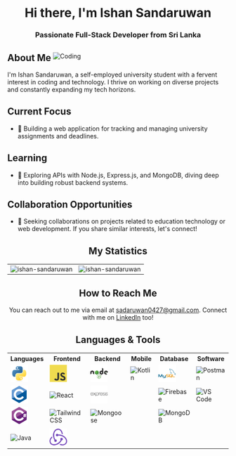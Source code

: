 <h1 align="center">Hi there, I'm Ishan Sandaruwan</h1>
<h3 align="center">Passionate Full-Stack Developer from Sri Lanka</h3>
<div>
  <img align="right" alt="Coding" width="400" src="https://cdn.filestackcontent.com/efbSR18hT5uRKuo0zoMA"/>
  <h2>About Me</h2>
  <p>I'm Ishan Sandaruwan, a self-employed university student with a fervent interest in coding and technology. I thrive on working on diverse projects and constantly expanding my tech horizons.</p>
  <h2>Current Focus</h2>
  <ul>
    <li>🔭 Building a web application for tracking and managing university assignments and deadlines.</li>
  </ul>
  <h2>Learning</h2>
  <ul>
    <li>🌱 Exploring APIs with Node.js, Express.js, and MongoDB, diving deep into building robust backend systems.</li>
  </ul>
  <h2>Collaboration Opportunities</h2>
  <ul>
    <li>👯 Seeking collaborations on projects related to education technology or web development. If you share similar interests, let's connect!</li>
  </ul>
</div>
<div align="center">
  <h2>My Statistics</h2>
  <table>
    <tr>
      <td>
        <img src="https://github-readme-stats.vercel.app/api?username=ishan-sandaruwan&show_icons=true&locale=en" alt="ishan-sandaruwan" />
      </td>
      <td>
        <img src="https://github-readme-streak-stats.herokuapp.com/?user=ishan-sandaruwan&" alt="ishan-sandaruwan" />
      </td>
    </tr>
  </table>
</div>
<div align="center">
  <h2>How to Reach Me</h2>
  <p>You can reach out to me via email at <a href="mailto:sadaruwan0427@gmail.com">sadaruwan0427@gmail.com</a>. Connect with me on <a href="https://www.linkedin.com/in/ishan-sandaruwan-06632223a/">LinkedIn</a> too!</p>
</div>
<div align="center">
<h2>Languages & Tools</h2>
<table>
  <tr>
    <th>Languages</th>
    <th>Frontend</th>
    <th>Backend</th>
    <th>Mobile</th>
    <th>Database</th>
    <th>Software</th>
  </tr>
  <tr>
    <td>
      <img src="https://raw.githubusercontent.com/devicons/devicon/master/icons/python/python-original.svg" alt="Python" width="40" height="40"/>
    </td>
    <td>
      <img src="https://raw.githubusercontent.com/devicons/devicon/master/icons/javascript/javascript-original.svg" alt="JavaScript" width="40" height="40"/>
    </td>
    <td>
      <img src="https://raw.githubusercontent.com/devicons/devicon/master/icons/nodejs/nodejs-original-wordmark.svg" alt="Node.js" width="40" height="40"/>
    </td>
    <td>
      <img src="https://www.vectorlogo.zone/logos/kotlinlang/kotlinlang-icon.svg" alt="Kotlin" width="40" height="40"/>
    </td>
    <td>
      <img src="https://raw.githubusercontent.com/devicons/devicon/master/icons/mysql/mysql-original-wordmark.svg" alt="MySQL" width="40" height="40"/>
    </td>
    <td>
      <img src="https://www.vectorlogo.zone/logos/getpostman/getpostman-icon.svg" alt="Postman" width="40" height="40"/>
    </td>
  </tr>
  <tr>
    <td>
      <img src="https://raw.githubusercontent.com/devicons/devicon/master/icons/c/c-original.svg" alt="C" width="40" height="40"/>
    </td>
    <td>
      <img src="https://www.vectorlogo.zone/logos/reactjs/reactjs-icon.svg" alt="React" width="40" height="40"/>
    </td>
    <td>
      <img src="https://raw.githubusercontent.com/devicons/devicon/master/icons/express/express-original-wordmark.svg" alt="Express.js" width="40" height="40"/>
    </td>
    <td>
    </td>
    <td>
      <img src="https://www.vectorlogo.zone/logos/firebase/firebase-icon.svg" alt="Firebase" width="40" height="40"/>
    </td>
    <td>
      <img src="https://www.vectorlogo.zone/logos/visualstudio_code/visualstudio_code-icon.svg" alt="VS Code" width="40" height="40"/>
    </td>
  </tr>
  <tr>
    <td>
      <img src="https://raw.githubusercontent.com/devicons/devicon/master/icons/csharp/csharp-original.svg" alt="C#" width="40" height="40"/>
    </td>
    <td>
      <img src="https://www.vectorlogo.zone/logos/tailwindcss/tailwindcss-icon.svg" alt="Tailwind CSS" width="40" height="40"/>
    </td>
    <td>
  <img src="https://img.icons8.com/color/48/000000/mongodb.png" alt="Mongoose" width="40" height="40"/>
    </td>
    <td>
    </td>
    <td>
      <img src="https://www.vectorlogo.zone/logos/mongodb/mongodb-icon.svg" alt="MongoDB" width="40" height="40"/>
    </td>
    <td>
    </td>
  </tr>
  <tr>
    <td>
      <img src="https://www.vectorlogo.zone/logos/java/java-icon.svg" alt="Java" width="40" height="40"/>
    </td>
    <td>
      <img src="https://raw.githubusercontent.com/devicons/devicon/master/icons/redux/redux-original.svg" alt="Redux" width="40" height="40"/>
    </td>
    <td>
    </td>
    <td>
    </td>
    <td>
    </td>
  </tr>
</table>

